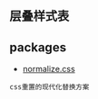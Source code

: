 ## 层叠样式表

## packages

* [normalize.css](https://github.com/necolas/normalize.css)
```
css重置的现代化替换方案
```